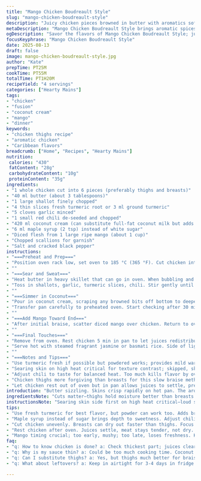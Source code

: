 ```yaml
---
title: "Mango Chicken Boudreault Style"
slug: "mango-chicken-boudreault-style"
description: "Juicy chicken pieces browned in butter with aromatics softened until fragrant. Coconut milk simmers with a touch of brown sugar, melding heat from bird's eye chili. Fresh diced mango joins late for texture contrast and sweet brightness. Finished with bright green onions and served over rice. Uses chicken thighs and replaces traditional coconut milk with coconut cream for richness, swaps brown sugar for maple syrup. Ginger replaced partially with turmeric for earthiness and color. Cooking times slightly varied to catch true doneness especially with bone-in poultry."
metaDescription: "Mango Chicken Boudreault Style brings aromatic spices, crispy chicken, and rich coconut cream together for a fusion dish bursting with flavor."
ogDescription: "Savor the flavors of Mango Chicken Boudreault Style; juicy chicken in fragrant coconut cream with spices and mango. A treat for all senses."
focusKeyphrase: "Mango Chicken Boudreault Style"
date: 2025-08-13
draft: false
image: mango-chicken-boudreault-style.jpg
author: "Kate"
prepTime: PT25M
cookTime: PT55M
totalTime: PT1H20M
recipeYield: "4 servings"
categories: ["Hearty Mains"]
tags:
- "chicken"
- "fusion"
- "coconut cream"
- "mango"
- "dinner"
keywords:
- "chicken thighs recipe"
- "aromatic chicken"
- "Caribbean flavors"
breadcrumb: ["Home", "Recipes", "Hearty Mains"]
nutrition: 
 calories: "430"
 fatContent: "28g"
 carbohydrateContent: "10g"
 proteinContent: "35g"
ingredients:
- "1 whole chicken cut into 6 pieces (preferably thighs and breasts)"
- "40 ml butter (about 3 tablespoons)"
- "1 large shallot finely chopped"
- "4 thin slices fresh turmeric root or 3 ml ground turmeric"
- "5 cloves garlic minced"
- "1 small red chili de-seeded and chopped"
- "420 ml coconut cream (can substitute full-fat coconut milk but adds less body)"
- "6 ml maple syrup (2 tsp) instead of white sugar"
- "Diced flesh from 1 large ripe mango (about 1 cup)"
- "Chopped scallions for garnish"
- "Salt and cracked black pepper"
instructions:
- "===Preheat and Prep==="
- "Position oven rack low, set oven to 185 °C (365 °F). Cut chicken into uneven portions for even cooking; thighs will stay juicy longer than breast meat. Salt pieces liberally and let rest at room temp for 10 min while prepping aromatics."
- ""
- "===Sear and Sweat==="
- "Heat butter in heavy skillet that can go in oven. When bubbling and fragrant, lay chicken skin side down. You'll hear that sharp sizzle, skin browning and fat rendering properly. Flip once golden and crisp, approximately 5 min per side. Remove chicken, keep drippings in pan."
- "Toss in shallots, garlic, turmeric slices, chili. Stir gently until translucent and heady aromas emerge, about 3-4 min. Avoid browning garlic or turmeric aggressively; want soft, mellow base."
- ""
- "===Simmer in Coconut==="
- "Pour in coconut cream, scraping any browned bits off bottom to deepen flavor. Stir in maple syrup and adjust seasoning with salt and pepper. Return chicken pieces, skin side up to maintain crispiness, partially submerged but skin exposed. The ambient heat will steam skin to perfection while meat braises."
- "Transfer pan carefully to preheated oven. Start checking after 30 minutes by poking thickest part of thigh; juices should run clear, meat tender but not falling apart."
- ""
- "===Add Mango Toward End==="
- "After initial braise, scatter diced mango over chicken. Return to oven uncovered for 15-20 min more. Look for mango slightly softened but holding shape, chicken skin invitingly golden, juices gently bubbling."
- ""
- "===Final Touches==="
- "Remove from oven. Rest chicken 5 min in pan to let juices redistribute. Scatter scallions just before serving for fresh, sharp bite and color contrast."
- "Serve hot with steamed fragrant jasmine or basmati rice. Side of lightly pickled red beans or peppered peas adds earthy counterpoint."
- ""
- "===Notes and Tips==="
- "Use turmeric fresh if possible but powdered works; provides mild warmth and color without heaviness. Maple syrup replaces sugar bringing subtle depth and caramel notes. Coconut cream richer than canned coconut milk; if substituted, reduce simmer time slightly to avoid thin sauce."
- "Searing skin on high heat critical for texture contrast; skipped, skin becomes soggy and unappealing. If pan not oven safe, brown chicken separately then transfer all to baking dish for cooking. Mango should never go in too early or it will disintegrate losing texture and look."
- "Adjust chili to taste for balanced heat. Too much kills flavor by overpowering; too little is boring. When in doubt, remove seeds and membranes for milder result."
- "Chicken thighs more forgiving than breasts for this slow braise method. Breasts tend to dry out if overcooked."
- "Let chicken rest out of oven but in pan allows juices to settle, preventing dryness."
introduction: "Butter sizzling. Skins crisp rapidly on hot pan. The aroma of turmeric and chili mingling with garlic and shallots, filling the kitchen. Coconut cream pools glossy and fragrant, simmering slowly with maple sweetness balancing the mix. Mango chunks await their turn—too early in the heat and they'll vanish, too late and they won't meld. Chicken, cut unevenly, cooks differently, so knowing when the juices run clear is everything. Not about clock watching, but feel and sight guide the process. Scallions tossed on last, like garnish and signal. Simple, no fluff. From precise searing to gentle braising. Layers of flavor in one pan, no fuss. And yes, those burnt bits on the pan bring magic if you scrape right."
ingredientsNote: "Cuts matter—thighs hold moisture better than breasts. Butter isn’t just fat; it lends nutty flavor and helps crisp skin. Shallots chosen over onions for milder, sweeter bite. Turmeric swapped in for ginger partially; adds color and subtle earthiness without overpowering. Coconut cream richer than milk—adds silkiness but watch heat so it doesn't split. Maple syrup instead of white sugar for deeper caramel undertones. Mango diced just before finishing prevents it dissolving into sauce losing texture. Chili—remove seeds for low heat or leave for kick. Scallions add brightness at the end, not in cooking or they wilt. Salt early on chicken for better seasoning, helps skin crisp. Butter quantity increased slightly for better browning."
instructionsNote: "Searing skin side first on high heat critical—loud sizzle, the smell of crisping proteins signals progress. Flip chicken once skin is golden, avoid overcrowding pan or it steams instead of browns. Aromatics added to fat left in pan after strain helps release fragrance and deepen sauce. Coconut cream stirred in slowly to avoid clumping or breaking sauce. Cooking in oven traps moisture, keeps chicken juicy while skin remains crisp. Check doneness by piercing thickest part, juices should run clear but meat still firm—not falling off bone, that’s overcooked. Adding mango last keeps color bright and texture intact, prevents mushiness. Letting chicken rest after cooking lets juices redistribute, keep meat tender. Garnishing scallions near service time maintains textural snap and fresh sharpness. Serve over rice that will soak up sauce, balance vibrant flavors. Watch salt carefully, coconut cream and butter bring saltiness."
tips:
- "Use fresh turmeric for best flavor, but powder can work too. Adds brightness, earthy notes. Watch garlic; burning ruins the mellow base. A careful eye on heat is key."
- "Maple syrup instead of sugar brings depth to sweetness. Adjust chili for heat; seeds equal higher spice. Blend flavors carefully but allow room for your palate."
- "Cut chicken unevenly. Breasts can dry out faster than thighs. Focus on cooking temps. Always check thigh meat; juices clear first tells you cooked but still juicy."
- "Rest chicken after oven. Juices settle, meat stays tender, not dry. Use a heavy pan; helps retain heat. If not, transfer to another dish but keep close lid."
- "Mango timing crucial; too early, mushy; too late, loses freshness. Keep sauce simmering gently. Coconut cream rich—don’t boil hard. Whisk slowly to avoid splattering."
faq:
- "q: How to know chicken is done? a: Check thickest part; juices clear, tender yet firm. Too dry is overcooked. Don’t obsess; use senses."
- "q: Why is my sauce thin? a: Could be too much cooking time. Coconut cream instead of milk; adjust cooking after using. Reduce simmer if needed."
- "q: Can I substitute thighs? a: Yes, but thighs much better for braising. Breasts risk drying out. If you do, adjust cooking times."
- "q: What about leftovers? a: Keep in airtight for 3-4 days in fridge. Reheat gently; avoid splitting sauce. Use a low setting to maintain texture."

---
```

